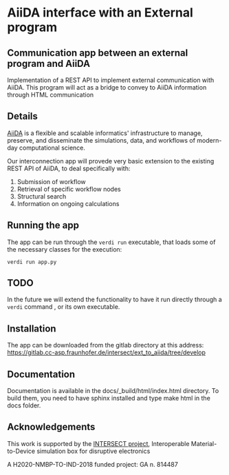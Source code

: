 # AiiDA interface with an External program

## Communication app between an external program and AiiDA

Implementation of a REST API to implement external communication with AiiDA.
This program will act as a bridge to convey to AiiDA information through HTML communication

## Details

[AiiDA](http://www.aiida.net/) is a flexible and scalable informatics' infrastructure to manage, preserve,
and disseminate the simulations, data, and workflows of modern-day computational science.

Our interconnection app will provede very basic extension to the existing REST API of AiiDA, to deal specifically with:
1. Submission of workflow
2. Retrieval of specific workflow nodes
3. Structural search
4. Information on ongoing calculations

## Running the app

The app can be run through the ``verdi run`` executable, that loads some of the necessary classes for the execution:

``
  verdi run app.py
``
## TODO

In the future we will extend the functionality to have it run directly through a ``verdi`` command , or its own executable.

## Installation

The app can be downloaded from the gitlab directory at this address:
https://gitlab.cc-asp.fraunhofer.de/intersect/ext_to_aiida/tree/develop

## Documentation

Documentation is available in the docs/\_build/html/index.html directory.
To build them, you need to have sphinx installed and type make html in the docs folder.

## Acknowledgements

This work is supported by the [INTERSECT project](http://intersect-project.eu/),
Interoperable Material-to-Device simulation box for disruptive electronics

A H2020-NMBP-TO-IND-2018 funded project: GA n. 814487


